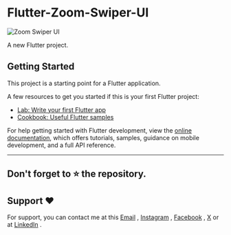 # Flutter-Zoom-Swiper-UI 

![Zoom Swiper  UI](https://github.com/nobelleon/Flutter-Zoom-Swiper-UI/assets/76748114/b6d1165b-1fff-4915-af56-df4e3d00a7ae)

A new Flutter project.    

## Getting Started

This project is a starting point for a Flutter application.

A few resources to get you started if this is your first Flutter project:

- [Lab: Write your first Flutter app](https://docs.flutter.dev/get-started/codelab)
- [Cookbook: Useful Flutter samples](https://docs.flutter.dev/cookbook)

For help getting started with Flutter development, view the
[online documentation](https://docs.flutter.dev/), which offers tutorials,
samples, guidance on mobile development, and a full API reference.

---

## Don't forget to :star: the repository.

## Support ❤️
For support, you can contact me at this [Email](mailto:nobelleon.86@gmail.com) , [Instagram](https://www.instagram.com/nobelleon/) , [Facebook](https://web.facebook.com/n0beLLeon) , [X](https://twitter.com/_nObeLLeon) or at [LinkedIn](https://www.linkedin.com/in/nobelleon-mahardhika-291048124/) .
